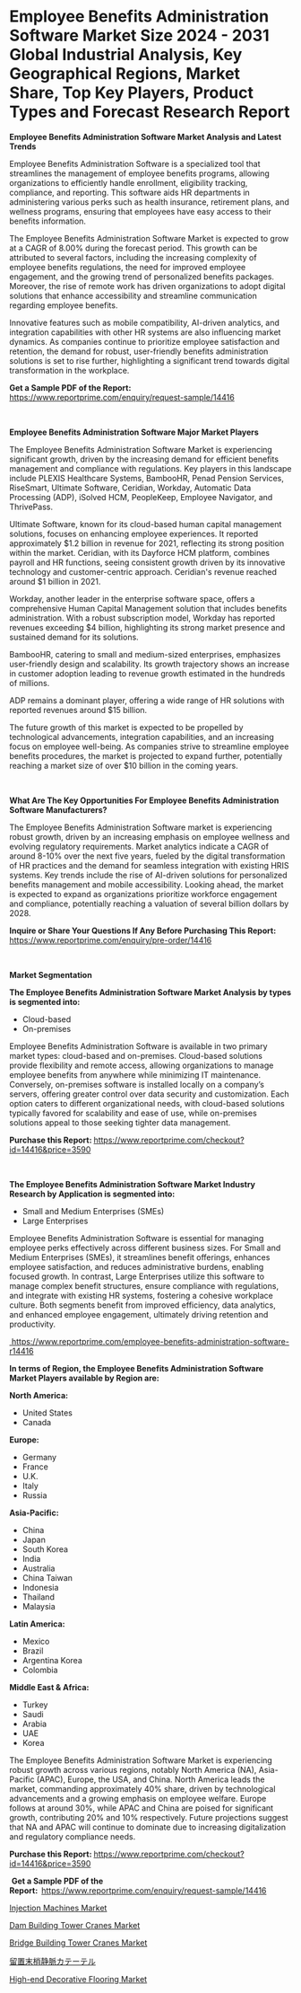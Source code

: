 <p><h1>Employee Benefits Administration Software Market Size 2024 - 2031 Global Industrial Analysis, Key Geographical Regions, Market Share, Top Key Players, Product Types and Forecast Research Report</h1></p><p><strong>Employee Benefits Administration Software Market Analysis and Latest Trends</strong></p>
<p><p>Employee Benefits Administration Software is a specialized tool that streamlines the management of employee benefits programs, allowing organizations to efficiently handle enrollment, eligibility tracking, compliance, and reporting. This software aids HR departments in administering various perks such as health insurance, retirement plans, and wellness programs, ensuring that employees have easy access to their benefits information.</p><p>The Employee Benefits Administration Software Market is expected to grow at a CAGR of 8.00% during the forecast period. This growth can be attributed to several factors, including the increasing complexity of employee benefits regulations, the need for improved employee engagement, and the growing trend of personalized benefits packages. Moreover, the rise of remote work has driven organizations to adopt digital solutions that enhance accessibility and streamline communication regarding employee benefits. </p><p>Innovative features such as mobile compatibility, AI-driven analytics, and integration capabilities with other HR systems are also influencing market dynamics. As companies continue to prioritize employee satisfaction and retention, the demand for robust, user-friendly benefits administration solutions is set to rise further, highlighting a significant trend towards digital transformation in the workplace.</p></p>
<p><strong>Get a Sample PDF of the Report:&nbsp;</strong> <a href="https://www.reportprime.com/enquiry/request-sample/14416">https://www.reportprime.com/enquiry/request-sample/14416</a></p>
<p>&nbsp;</p>
<p><strong>Employee Benefits Administration Software Major Market Players</strong></p>
<p><p>The Employee Benefits Administration Software Market is experiencing significant growth, driven by the increasing demand for efficient benefits management and compliance with regulations. Key players in this landscape include PLEXIS Healthcare Systems, BambooHR, Penad Pension Services, RiseSmart, Ultimate Software, Ceridian, Workday, Automatic Data Processing (ADP), iSolved HCM, PeopleKeep, Employee Navigator, and ThrivePass. </p><p>Ultimate Software, known for its cloud-based human capital management solutions, focuses on enhancing employee experiences. It reported approximately $1.2 billion in revenue for 2021, reflecting its strong position within the market. Ceridian, with its Dayforce HCM platform, combines payroll and HR functions, seeing consistent growth driven by its innovative technology and customer-centric approach. Ceridian's revenue reached around $1 billion in 2021.</p><p>Workday, another leader in the enterprise software space, offers a comprehensive Human Capital Management solution that includes benefits administration. With a robust subscription model, Workday has reported revenues exceeding $4 billion, highlighting its strong market presence and sustained demand for its solutions.</p><p>BambooHR, catering to small and medium-sized enterprises, emphasizes user-friendly design and scalability. Its growth trajectory shows an increase in customer adoption leading to revenue growth estimated in the hundreds of millions.</p><p>ADP remains a dominant player, offering a wide range of HR solutions with reported revenues around $15 billion. </p><p>The future growth of this market is expected to be propelled by technological advancements, integration capabilities, and an increasing focus on employee well-being. As companies strive to streamline employee benefits procedures, the market is projected to expand further, potentially reaching a market size of over $10 billion in the coming years.</p></p>
<p>&nbsp;</p>
<p><strong>What Are The Key Opportunities For Employee Benefits Administration Software Manufacturers?</strong></p>
<p><p>The Employee Benefits Administration Software market is experiencing robust growth, driven by an increasing emphasis on employee wellness and evolving regulatory requirements. Market analytics indicate a CAGR of around 8-10% over the next five years, fueled by the digital transformation of HR practices and the demand for seamless integration with existing HRIS systems. Key trends include the rise of AI-driven solutions for personalized benefits management and mobile accessibility. Looking ahead, the market is expected to expand as organizations prioritize workforce engagement and compliance, potentially reaching a valuation of several billion dollars by 2028.</p></p>
<p><strong>Inquire or Share Your Questions If Any Before Purchasing This Report:</strong> <a href="https://www.reportprime.com/enquiry/pre-order/14416">https://www.reportprime.com/enquiry/pre-order/14416</a></p>
<p>&nbsp;</p>
<p><strong>Market Segmentation</strong></p>
<p><strong>The Employee Benefits Administration Software Market Analysis by types is segmented into:</strong></p>
<p><ul><li>Cloud-based</li><li>On-premises</li></ul></p>
<p><p>Employee Benefits Administration Software is available in two primary market types: cloud-based and on-premises. Cloud-based solutions provide flexibility and remote access, allowing organizations to manage employee benefits from anywhere while minimizing IT maintenance. Conversely, on-premises software is installed locally on a company’s servers, offering greater control over data security and customization. Each option caters to different organizational needs, with cloud-based solutions typically favored for scalability and ease of use, while on-premises solutions appeal to those seeking tighter data management.</p></p>
<p><strong>Purchase this Report:&nbsp;</strong><a href="https://www.reportprime.com/checkout?id=14416&price=3590">https://www.reportprime.com/checkout?id=14416&price=3590</a></p>
<p>&nbsp;</p>
<p><strong>The Employee Benefits Administration Software Market Industry Research by Application is segmented into:</strong></p>
<p><ul><li>Small and Medium Enterprises (SMEs)</li><li>Large Enterprises</li></ul></p>
<p><p>Employee Benefits Administration Software is essential for managing employee perks effectively across different business sizes. For Small and Medium Enterprises (SMEs), it streamlines benefit offerings, enhances employee satisfaction, and reduces administrative burdens, enabling focused growth. In contrast, Large Enterprises utilize this software to manage complex benefit structures, ensure compliance with regulations, and integrate with existing HR systems, fostering a cohesive workplace culture. Both segments benefit from improved efficiency, data analytics, and enhanced employee engagement, ultimately driving retention and productivity.</p></p>
<p><a href="https://www.reportprime.com/employee-benefits-administration-software-r14416">&nbsp;https://www.reportprime.com/employee-benefits-administration-software-r14416</a></p>
<p><strong>In terms of Region, the Employee Benefits Administration Software Market Players available by Region are:</strong></p>
<p>
    <p> <strong> North America: </strong>
        <ul>
            <li>United States</li>
            <li>Canada</li>
        </ul>
        </p> 
    <p> <strong> Europe: </strong>
        <ul>
            <li>Germany</li>
            <li>France</li>
            <li>U.K.</li>
            <li>Italy</li>
            <li>Russia</li>
        </ul>
        </p> 
    <p> <strong> Asia-Pacific: </strong>
        <ul>
            <li>China</li>
            <li>Japan</li>
            <li>South Korea</li>
            <li>India</li>
            <li>Australia</li>
            <li>China Taiwan</li>
            <li>Indonesia</li>
            <li>Thailand</li>
            <li>Malaysia</li>
        </ul>
        </p> 
    <p> <strong> Latin America: </strong>
        <ul>
            <li>Mexico</li>
            <li>Brazil</li>
            <li>Argentina Korea</li>
            <li>Colombia</li>
        </ul>
        </p> 
    <p> <strong> Middle East & Africa: </strong>
        <ul>
            <li>Turkey</li>
            <li>Saudi</li>
            <li>Arabia</li>
            <li>UAE</li>
            <li>Korea</li>
        </ul>
    </p>
    </p>
<p><p>The Employee Benefits Administration Software Market is experiencing robust growth across various regions, notably North America (NA), Asia-Pacific (APAC), Europe, the USA, and China. North America leads the market, commanding approximately 40% share, driven by technological advancements and a growing emphasis on employee welfare. Europe follows at around 30%, while APAC and China are poised for significant growth, contributing 20% and 10% respectively. Future projections suggest that NA and APAC will continue to dominate due to increasing digitalization and regulatory compliance needs.</p></p>
<p><strong>Purchase this Report: </strong><a href="https://www.reportprime.com/checkout?id=14416&price=3590">https://www.reportprime.com/checkout?id=14416&price=3590</a></p>
<p>&nbsp;<strong>Get a Sample PDF of the Report:&nbsp;&nbsp;</strong><a href="https://www.reportprime.com/enquiry/request-sample/14416">https://www.reportprime.com/enquiry/request-sample/14416</a></p>
<p><strong></strong></p>
<p><p><a href="https://www.linkedin.com/pulse/injection-machines-industry-analysis-report-its-market-zmpqc?trackingId=mraJ3yYnQASPWNVo6TR4Nw%3D%3D">Injection Machines Market</a></p><p><a href="https://medium.com/@paul.morrison8567/what-is-dam-building-tower-cranes-market-ff0a73b7c669">Dam Building Tower Cranes Market</a></p><p><a href="https://medium.com/@paul.morrison8567/the-global-bridge-building-tower-cranes-market-is-projected-to-experience-an-annual-growth-rate-14e2cf94d395">Bridge Building Tower Cranes Market</a></p><p><a href="https://medium.com/@stellaca2cz/indwelling-peripheral-intravenous-catheter-market-%E3%81%AF-%E3%82%B3%E3%82%B9%E3%83%88%E7%AE%A1%E7%90%86%E3%81%A8%E5%8A%B9%E7%8E%87%E5%90%91%E4%B8%8A%E3%82%92%E5%84%AA%E5%85%88%E3%81%97%E3%81%BE%E3%81%99-27e9babf8025">留置末梢静脈カテーテル</a></p><p><a href="https://issuu.com/reportprime-2/docs/high-end-decorative-flooring-market_e389e48c154fb9">High-end Decorative Flooring Market</a></p></p>